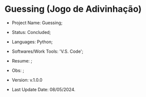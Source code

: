 # Guessing (Jogo de Adivinhação)

- Project Name: Guessing;
- Status: Concluded;
- Languages: Python;
- Softwares/Work Tools: 'V.S. Code';
- Resume: ;
- Obs: ;
- Version: v.1.0.0

- Last Update Date: 08/05/2024.

##
